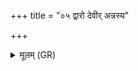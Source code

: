 +++
title = "०५ द्वारो देवीर् अन्नस्य"

+++
<details><summary>मूलम् (GR)</summary>

द्वारो देवीर् अन्नस्य विश्वे  
व्रता ददन्ते अग्नेः ।  
उरुव्यचसो धाम्ना पत्यमानाः ॥
</details>